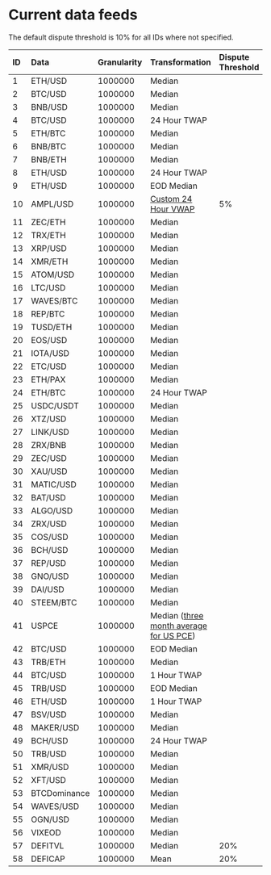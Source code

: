 # Current data feeds

The default dispute threshold is 10% for all IDs where not specified. 

| ID | Data | Granularity | Transformation | Dispute Threshold |
| :--- | :--- | :--- | :--- | :--- |
| 1 | ETH/USD | 1000000 | Median |  |
| 2 | BTC/USD | 1000000 | Median |  |
| 3 | BNB/USD | 1000000 | Median |  |
| 4 | BTC/USD | 1000000 | 24 Hour TWAP |  |
| 5 | ETH/BTC | 1000000 | Median |  |
| 6 | BNB/BTC | 1000000 | Median |  |
| 7 | BNB/ETH | 1000000 | Median |  |
| 8 | ETH/USD | 1000000 | 24 Hour TWAP |  |
| 9 | ETH/USD | 1000000 | EOD Median |  |
| 10 | AMPL/USD | 1000000 | [Custom 24 Hour VWAP](https://docs.google.com/document/d/1RFCApk1PznMhSRVhiyFl_vBDPA4mP2n1dTmfqjvuTNw) | 5% |
| 11 | ZEC/ETH | 1000000 | Median |  |
| 12 | TRX/ETH | 1000000 | Median |  |
| 13 | XRP/USD | 1000000 | Median |  |
| 14 | XMR/ETH | 1000000 | Median |  |
| 15 | ATOM/USD | 1000000 | Median |  |
| 16 | LTC/USD | 1000000 | Median |  |
| 17 | WAVES/BTC | 1000000 | Median |  |
| 18 | REP/BTC | 1000000 | Median |  |
| 19 | TUSD/ETH | 1000000 | Median |  |
| 20 | EOS/USD | 1000000 | Median |  |
| 21 | IOTA/USD | 1000000 | Median |  |
| 22 | ETC/USD | 1000000 | Median |  |
| 23 | ETH/PAX | 1000000 | Median |  |
| 24 | ETH/BTC | 1000000 | 24 Hour TWAP |  |
| 25 | USDC/USDT | 1000000 | Median |  |
| 26 | XTZ/USD | 1000000 | Median |  |
| 27 | LINK/USD | 1000000 | Median |  |
| 28 | ZRX/BNB | 1000000 | Median |  |
| 29 | ZEC/USD | 1000000 | Median |  |
| 30 | XAU/USD | 1000000 | Median |  |
| 31 | MATIC/USD | 1000000 | Median |  |
| 32 | BAT/USD | 1000000 | Median |  |
| 33 | ALGO/USD | 1000000 | Median |  |
| 34 | ZRX/USD | 1000000 | Median |  |
| 35 | COS/USD | 1000000 | Median |  |
| 36 | BCH/USD | 1000000 | Median |  |
| 37 | REP/USD | 1000000 | Median |  |
| 38 | GNO/USD | 1000000 | Median |  |
| 39 | DAI/USD | 1000000 | Median |  |
| 40 | STEEM/BTC | 1000000 | Median |  |
| 41 | USPCE | 1000000 | Median \([three month average for US PCE](https://www.bea.gov/data/personal-consumption-expenditures-price-index-excluding-food-and-energy)\) |  |
| 42 | BTC/USD | 1000000 | EOD Median |  |
| 43 | TRB/ETH | 1000000 | Median |  |
| 44 | BTC/USD | 1000000 | 1 Hour TWAP |  |
| 45 | TRB/USD | 1000000 | EOD Median |  |
| 46 | ETH/USD | 1000000 | 1 Hour TWAP |  |
| 47 | BSV/USD | 1000000 | Median |  |
| 48 | MAKER/USD | 1000000 | Median |  |
| 49 | BCH/USD | 1000000 | 24 Hour TWAP |  |
| 50 | TRB/USD | 1000000 | Median |  |
| 51 | XMR/USD | 1000000 | Median |  |
| 52 | XFT/USD | 1000000 | Median |  |
| 53 | BTCDominance | 1000000 | Median |  |
| 54 | WAVES/USD | 1000000 | Median |  |
| 55 | OGN/USD | 1000000 | Median |  |
| 56 | VIXEOD | 1000000 | Median |  |
| 57 | DEFITVL | 1000000 | Median | 20% |
| 58 | DEFICAP | 1000000 | Mean | 20% |



